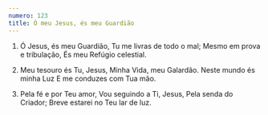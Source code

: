 ```yaml
---
numero: 123
title: Ó meu Jesus, és meu Guardião
---
```

1. Ó Jesus, és meu Guardião,
Tu me livras de todo o mal;
Mesmo em prova e tribulação,
És meu Refúgio celestial.

2. Meu tesouro és Tu, Jesus,
Minha Vida, meu Galardão.
Neste mundo és minha Luz
E me conduzes com Tua mão.

3. Pela fé e por Teu amor,
Vou seguindo a Ti, Jesus,
Pela senda do Criador;
Breve estarei no Teu lar de luz.
